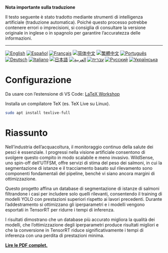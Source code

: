 **Nota importante sulla traduzione**

Il testo seguente è stato tradotto mediante strumenti di intelligenza artificiale (traduzione automatica). Poiché questo processo potrebbe contenere errori o imprecisioni, si consiglia di consultare la versione originale in inglese o in spagnolo per garantire l’accuratezza delle informazioni.

---

[![English](https://img.shields.io/badge/lang-English-blue)](README.en.md)
[![Español](https://img.shields.io/badge/lang-Español-purple)](README.es.md)
[![Français](https://img.shields.io/badge/lang-Français-yellow)](README.fr.md)
[![简体中文](https://img.shields.io/badge/lang-简体中文-darkred)](README.zh_CN.md)
[![繁體中文](https://img.shields.io/badge/lang-繁體中文-darkblue)](README.zh_TW.md)
[![Português](https://img.shields.io/badge/lang-Português-brightgreen)](README.pt.md)
[![Deutsch](https://img.shields.io/badge/lang-Deutsch-blueviolet)](README.de.md)
[![Italiano](https://img.shields.io/badge/lang-Italiano-orange)](README.it.md)
[![日本語](https://img.shields.io/badge/lang-日本語-yellowgreen)](README.jp.md)
[![العربية](https://img.shields.io/badge/lang-العربية-lightgrey)](README.ar.md)
[![עברית](https://img.shields.io/badge/lang-עברית-teal)](README.he.md)
[![Русский](https://img.shields.io/badge/lang-Русский-lightblue)](README.ru.md)
[![Українська](https://img.shields.io/badge/lang-Українська-skyblue)](README.uk.md)


# Configurazione
Da usare con l’estensione di VS Code: [LaTeX Workshop](https://marketplace.visualstudio.com/items?itemName=James-Yu.latex-workshop)

Installa un compilatore TeX (es. TeX Live su Linux).
```bash
sudo apt install texlive-full
```

# Riassunto
Nell’industria dell’acquacoltura, il monitoraggio continuo della salute dei pesci è essenziale. I progressi nella visione artificiale consentono di svolgere questo compito in modo scalabile e meno invasivo. WildSense, uno spin-off dell’UTFSM, offre servizi di stima del peso dei salmoni, in cui la segmentazione di istanze e il tracciamento basato sul rilevamento sono componenti fondamentali del pipeline, benché vi siano ancora margini di ottimizzazione.

Questo progetto affina un database di segmentazione di istanze di salmoni filtrandone i casi per includere solo quelli rilevanti, consentendo il training di modelli YOLO con prestazioni superiori rispetto ai lavori precedenti. Durante l’addestramento si ottimizzano gli iperparametri e i modelli vengono esportati in TensorRT per ridurre i tempi di inferenza.

I risultati dimostrano che un database più accurato migliora la qualità dei modelli, che l’ottimizzazione degli iperparametri produce risultati migliori e che la conversione in TensorRT riduce significativamente i tempi di inferenza con una perdita di prestazioni minima.

[**Lire le PDF complet.**](https://juliopchile.github.io/memoria-informe/main.pdf)